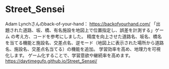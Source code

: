 # Street_Sensei
Adam Lynchさんのback-of-your-hand： https://backofyourhand.com/
「出題された道路、坂、橋、有名施設を地図上で位置指定し、誤差を計測する」ゲーム
の考え方、コードを参考にしました。
精度を向上させた道路名、坂名、橋名を当てる機能と施設名、交差点名、逆モード（地図上に表示された場所から道路名、施設名、交差点名当てる）の機能を追加。
学習効率を高め、地理力を可視化します。
ゲーム化することで、学習意欲や継続率を高めます。
https://daytimegufo.github.io/Street_Sensei/